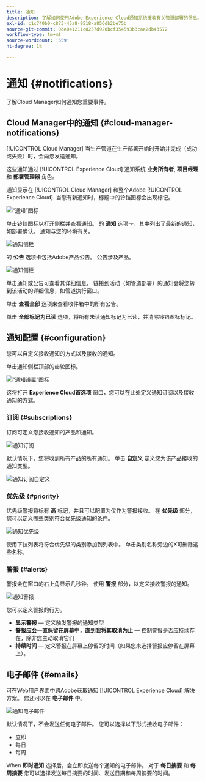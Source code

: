```yaml
---
title: 通知
description: 了解如何使用Adobe Experience Cloud通知系统接收有关管道部署的信息。
exl-id: c1c740b0-c873-45a8-9518-a856db2be75b
source-git-commit: 0de041211c8257d920bcf354593b3caa2db43572
workflow-type: tm+mt
source-wordcount: '559'
ht-degree: 1%

---
```



# 通知 {#notifications}

了解Cloud Manager如何通知您重要事件。

## Cloud Manager中的通知 {#cloud-manager-notifications}

[!UICONTROL Cloud Manager] 当生产管道在生产部署开始时开始并完成（成功或失败）时，会向您发送通知。

这些通知通过 [!UICONTROL Experience Cloud] 通知系统 **业务所有者**, **项目经理**&#x200B;和 **部署管理器** 角色。

通知显示在 [!UICONTROL Cloud Manager] 和整个Adobe [!UICONTROL Experience Cloud]. 当您有新通知时，标题中的铃铛图标会出现标记。

![“通知”图标](assets/notifications-bell-badged.png)

单击铃铛图标以打开侧栏并查看通知。 的 **通知** 选项卡，其中列出了最新的通知，如部署确认。 通知与您的环境有关。

![通知侧栏](assets/notifications-activities.png)

的 **公告** 选项卡包括Adobe产品公告。 公告涉及产品。

![通知侧栏](assets/notificaitons-announcements.png)

单击通知或公告可查看其详细信息。 链接到活动（如管道部署）的通知会将您转到该活动的详细信息，如管道执行窗口。

单击 **查看全部** 选项来查看收件箱中的所有公告。

单击 **全部标记为已读** 选项，将所有未读通知标记为已读，并清除铃铛图标标记。

## 通知配置 {#configuration}

您可以自定义接收通知的方式以及接收的通知。

单击通知侧栏顶部的齿轮图标。

![“通知设置”图标](assets/notifications-configuration.png)

这将打开 **Experience Cloud首选项** 窗口，您可以在此处定义通知订阅以及接收通知的方式。

### 订阅 {#subscriptions}

订阅可定义您接收通知的产品和通知。

![通知订阅](assets/notifications-subscriptions.png)

默认情况下，您将收到所有产品的所有通知。 单击 **自定义** 定义您为该产品接收的通知类型。

![通知订阅自定义](assets/notifications-subscriptions-customize.png)

### 优先级 {#priority}

优先级警报将标有 **高** 标记，并且可以配置为仅作为警报接收。 在 **优先级** 部分，您可以定义哪些类别符合优先级通知的条件。

![通知优先级](assets/notifications-priority.png)

使用下拉列表将符合优先级的类别添加到列表中。 单击类别名称旁边的X可删除这些名称。

### 警报 {#alerts}

警报会在窗口的右上角显示几秒钟。 使用 **警报** 部分，以定义接收警报的通知。

![通知警报](assets/notifications-alerts.png)

您可以定义警报的行为。

* **显示警报**  — 定义触发警报的通知类型
* **警报应会一直保留在屏幕中，直到我将其取消为止**  — 控制警报是否应持续存在，除非您主动取消它们
* **持续时间**  — 定义警报在屏幕上停留的时间（如果您未选择警报应停留在屏幕上）。

## 电子邮件 {#emails}

可在Web用户界面中跨Adobe获取通知 [!UICONTROL Experience Cloud] 解决方案。 您还可以在 **电子邮件** 中。

![通知电子邮件](assets/notifications-emails.png)

默认情况下，不会发送任何电子邮件。 您可以选择以下形式接收电子邮件：

* 立即
* 每日
* 每周

When **即时通知** 选择后，会立即发送每个通知的电子邮件。 对于 **每日摘要** 和 **每周摘要** 您可以选择发送每日摘要的时间、发送日期和每周摘要的时间。